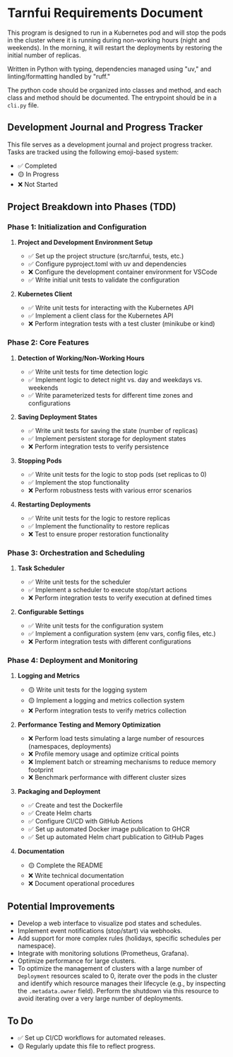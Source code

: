 # Tarnfui Requirements Document

This program is designed to run in a Kubernetes pod and will stop the pods in the cluster where it is running during non-working hours (night and weekends). In the morning, it will restart the deployments by restoring the initial number of replicas.

Written in Python with typing, dependencies managed using "uv," and linting/formatting handled by "ruff."

The python code should be organized into classes and method, and each class and method
should be documented. The entrypoint should be in a `cli.py` file.

## Development Journal and Progress Tracker

This file serves as a development journal and project progress tracker. Tasks are tracked using the following emoji-based system:
- ✅ Completed
- 🟡 In Progress
- ❌ Not Started

## Project Breakdown into Phases (TDD)

### Phase 1: Initialization and Configuration

1. **Project and Development Environment Setup**
   - ✅ Set up the project structure (src/tarnfui, tests, etc.)
   - ✅ Configure pyproject.toml with uv and dependencies
   - ❌ Configure the development container environment for VSCode
   - ✅ Write initial unit tests to validate the configuration

2. **Kubernetes Client**
   - ✅ Write unit tests for interacting with the Kubernetes API
   - ✅ Implement a client class for the Kubernetes API
   - ❌ Perform integration tests with a test cluster (minikube or kind)

### Phase 2: Core Features

1. **Detection of Working/Non-Working Hours**
   - ✅ Write unit tests for time detection logic
   - ✅ Implement logic to detect night vs. day and weekdays vs. weekends
   - ✅ Write parameterized tests for different time zones and configurations

2. **Saving Deployment States**
   - ✅ Write unit tests for saving the state (number of replicas)
   - ✅ Implement persistent storage for deployment states
   - ❌ Perform integration tests to verify persistence

3. **Stopping Pods**
   - ✅ Write unit tests for the logic to stop pods (set replicas to 0)
   - ✅ Implement the stop functionality
   - ❌ Perform robustness tests with various error scenarios

4. **Restarting Deployments**
   - ✅ Write unit tests for the logic to restore replicas
   - ✅ Implement the functionality to restore replicas
   - ❌ Test to ensure proper restoration functionality

### Phase 3: Orchestration and Scheduling

1. **Task Scheduler**
   - ✅ Write unit tests for the scheduler
   - ✅ Implement a scheduler to execute stop/start actions
   - ❌ Perform integration tests to verify execution at defined times

2. **Configurable Settings**
   - ✅ Write unit tests for the configuration system
   - ✅ Implement a configuration system (env vars, config files, etc.)
   - ❌ Perform integration tests with different configurations

### Phase 4: Deployment and Monitoring

1. **Logging and Metrics**
   - 🟡 Write unit tests for the logging system
   - 🟡 Implement a logging and metrics collection system
   - ❌ Perform integration tests to verify metrics collection

2. **Performance Testing and Memory Optimization**
   - ❌ Perform load tests simulating a large number of resources (namespaces, deployments)
   - ❌ Profile memory usage and optimize critical points
   - ❌ Implement batch or streaming mechanisms to reduce memory footprint
   - ❌ Benchmark performance with different cluster sizes

3. **Packaging and Deployment**
   - ✅ Create and test the Dockerfile
   - ✅ Create Helm charts
   - ✅ Configure CI/CD with GitHub Actions
   - ✅ Set up automated Docker image publication to GHCR
   - ✅ Set up automated Helm chart publication to GitHub Pages

4. **Documentation**
   - 🟡 Complete the README
   - ❌ Write technical documentation
   - ❌ Document operational procedures

## Potential Improvements

- Develop a web interface to visualize pod states and schedules.
- Implement event notifications (stop/start) via webhooks.
- Add support for more complex rules (holidays, specific schedules per namespace).
- Integrate with monitoring solutions (Prometheus, Grafana).
- Optimize performance for large clusters.
- To optimize the management of clusters with a large number of `Deployment` resources scaled to 0, iterate over the pods in the cluster and identify which resource manages their lifecycle (e.g., by inspecting the `.metadata.owner` field). Perform the shutdown via this resource to avoid iterating over a very large number of deployments.

## To Do

- ✅ Set up CI/CD workflows for automated releases.
- 🟡 Regularly update this file to reflect progress.
